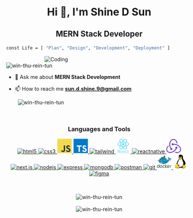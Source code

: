 <h1 align="center">Hi 👋, I'm Shine D Sun</h1>
<h2 align="center">MERN Stack Developer</h2>

```bash
const Life = [ "Plan", "Design", "Development", "Deployment" ]
```

<img align="right" alt="Coding" width="400" src="https://res.cloudinary.com/dukplngbj/image/upload/v1680585672/coding-1_hieyp9.gif">

<p align="left"> <img src="https://komarev.com/ghpvc/?username=win-thu-rein-tun&label=Profile%20views&color=0e75b6&style=flat" alt="win-thu-rein-tun" /> </p>

- 💬 Ask me about **MERN Stack Development**

- 📫 How to reach me **sun.d.shine.9@gmail.com**

<p>&nbsp;&nbsp;&nbsp;&nbsp;&nbsp;&nbsp;&nbsp;&nbsp;<img src="https://github-readme-stats.vercel.app/api/top-langs?username=win-thu-rein-tun&show_icons=true&locale=en&layout=compact" alt="win-thu-rein-tun" /></p>

<br>

<h3 align="center">Languages and Tools</h3>
<p align="center"> 
<a href="https://www.w3.org/html/" target="_blank" rel="noreferrer"> 
<img src="https://res.cloudinary.com/dukplngbj/image/upload/v1680601019/html_d9otcw.png" alt="html5" width="40" height="40"/> </a>
<a href="https://www.w3schools.com/css/" target="_blank" rel="noreferrer"> 
<img src="https://res.cloudinary.com/dukplngbj/image/upload/v1680601031/css_ppuxtc.png" alt="css3" width="40" height="40"/> </a> 
<a href="https://developer.mozilla.org/en-US/docs/Web/JavaScript" target="_blank" rel="noreferrer"> 
<img src="https://raw.githubusercontent.com/devicons/devicon/master/icons/javascript/javascript-original.svg" alt="javascript" width="40" height="40"/> </a> 
<a href="https://www.typescriptlang.org/" target="_blank" rel="noreferrer"> 
<img src="https://raw.githubusercontent.com/devicons/devicon/master/icons/typescript/typescript-original.svg" alt="typescript" width="40" height="40"/> </a>
<a href="https://tailwindcss.com/" target="_blank" rel="noreferrer"> 
<img src="https://www.vectorlogo.zone/logos/tailwindcss/tailwindcss-icon.svg" alt="tailwind" width="40" height="40"/> </a>
<a href="https://reactjs.org/" target="_blank" rel="noreferrer"> 
<img src="https://raw.githubusercontent.com/devicons/devicon/master/icons/react/react-original-wordmark.svg" alt="react" width="40" height="40"/> </a> 
<a href="https://reactnative.dev/" target="_blank" rel="noreferrer"> 
<img src="https://reactnative.dev/img/header_logo.svg" alt="reactnative" width="40" height="40"/> </a> 
<a href="https://redux.js.org" target="_blank" rel="noreferrer"> 
<img src="https://raw.githubusercontent.com/devicons/devicon/master/icons/redux/redux-original.svg" alt="redux" width="40" height="40"/> </a> 
<a href="https://nextjs.org/" target="_blank" rel="noreferrer"> 
<img src="https://res.cloudinary.com/dukplngbj/image/upload/v1680599611/Group_1_1_i7xyeo.png" alt="next.js" width="40" height="40"/> </a> 
<a href="https://nodejs.org" target="_blank" rel="noreferrer"> 
<img src="https://res.cloudinary.com/dukplngbj/image/upload/v1680598556/Type_Default_showText_False_showSymbol_True_jjtych.svg" alt="nodejs" width="40" height="40"/> </a>
<a href="https://expressjs.com" target="_blank" rel="noreferrer"> 
<img src="https://res.cloudinary.com/dukplngbj/image/upload/v1680600076/Group_1_2_zwxgzg.png" alt="express" width="40" height="40"/> </a> 
<a href="https://www.mongodb.com/" target="_blank" rel="noreferrer"> 
<img src="https://res.cloudinary.com/dukplngbj/image/upload/v1680601006/mongodb_fqyzya.png" alt="mongodb" width="40" height="40"/> </a>
<a href="https://postman.com" target="_blank" rel="noreferrer"> 
<img src="https://www.vectorlogo.zone/logos/getpostman/getpostman-icon.svg" alt="postman" width="40" height="40"/> </a>
<a href="https://git-scm.com/" target="_blank" rel="noreferrer"> 
<img src="https://www.vectorlogo.zone/logos/git-scm/git-scm-icon.svg" alt="git" width="40" height="40"/> </a> 
<a href="https://www.docker.com/" target="_blank" rel="noreferrer"> 
<img src="https://raw.githubusercontent.com/devicons/devicon/master/icons/docker/docker-original-wordmark.svg" alt="docker" width="40" height="40"/> </a>
<a href="https://www.linux.org/" target="_blank" rel="noreferrer"> 
<img src="https://raw.githubusercontent.com/devicons/devicon/master/icons/linux/linux-original.svg" alt="linux" width="40" height="40"/> </a>
<a href="https://www.figma.com/" target="_blank" rel="noreferrer"> 
<img src="https://www.vectorlogo.zone/logos/figma/figma-icon.svg" alt="figma" width="40" height="40"/> </a> </p>

<br>

<p align="center" ><img align="center" src="https://github-readme-stats.vercel.app/api?username=win-thu-rein-tun&show_icons=true&locale=en" alt="win-thu-rein-tun" /></p>

<p align="center"><img align="center" src="https://github-readme-streak-stats.herokuapp.com/?user=win-thu-rein-tun&" alt="win-thu-rein-tun" /></p>

<!-- <a href="https://aws.amazon.com" target="_blank" rel="noreferrer">
<img src="https://raw.githubusercontent.com/devicons/devicon/master/icons/amazonwebservices/amazonwebservices-original-wordmark.svg" alt="aws" width="40" height="40"/> </a>
<a href="https://www.prisma.io/" target="_blank" rel="noreferrer">
<img src="https://raw.githubusercontent.com/devicons/devicon/master/icons/bootstrap/bootstrap-plain-wordmark.svg" alt="bootstrap" width="40" height="40"/> </a>  -->

